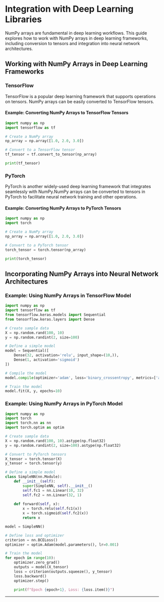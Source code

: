 
# Integration with Deep Learning Libraries

NumPy arrays are fundamental in deep learning workflows. This guide explores how to work with NumPy arrays in deep learning frameworks, including conversion to tensors and integration into neural network architectures.

## Working with NumPy Arrays in Deep Learning Frameworks

### TensorFlow

TensorFlow is a popular deep learning framework that supports operations on tensors. NumPy arrays can be easily converted to TensorFlow tensors.

#### Example: Converting NumPy Arrays to TensorFlow Tensors

```python
import numpy as np
import tensorflow as tf

# Create a NumPy array
np_array = np.array([1.0, 2.0, 3.0])

# Convert to a TensorFlow tensor
tf_tensor = tf.convert_to_tensor(np_array)

print(tf_tensor)
```

### PyTorch

PyTorch is another widely-used deep learning framework that integrates seamlessly with NumPy.NumPy arrays can be converted to tensors in PyTorch to facilitate neural network training and other operations.

#### Example: Converting NumPy Arrays to PyTorch Tensors

```python
import numpy as np
import torch

# Create a NumPy array
np_array = np.array([1.0, 2.0, 3.0])

# Convert to a PyTorch tensor
torch_tensor = torch.tensor(np_array)

print(torch_tensor)
```


## Incorporating NumPy Arrays into Neural Network Architectures

### Example: Using NumPy Arrays in TensorFlow Model

```python
import numpy as np
import tensorflow as tf
from tensorflow.keras.models import Sequential
from tensorflow.keras.layers import Dense

# Create sample data
X = np.random.rand(100, 10)
y = np.random.randint(2, size=100)

# Define a simple model
model = Sequential([
    Dense(32, activation='relu', input_shape=(10,)),
    Dense(1, activation='sigmoid')
])

# Compile the model
model.compile(optimizer='adam', loss='binary_crossentropy', metrics=['accuracy'])

# Train the model
model.fit(X, y, epochs=10)
```

### Example: Using NumPy Arrays in PyTorch Model

```python
import numpy as np
import torch
import torch.nn as nn
import torch.optim as optim

# Create sample data
X = np.random.rand(100, 10).astype(np.float32)
y = np.random.randint(2, size=100).astype(np.float32)

# Convert to PyTorch tensors
X_tensor = torch.tensor(X)
y_tensor = torch.tensor(y)

# Define a simple model
class SimpleNN(nn.Module):
    def __init__(self):
        super(SimpleNN, self).__init__()
        self.fc1 = nn.Linear(10, 32)
        self.fc2 = nn.Linear(32, 1)
    
    def forward(self, x):
        x = torch.relu(self.fc1(x))
        x = torch.sigmoid(self.fc2(x))
        return x

model = SimpleNN()

# Define loss and optimizer
criterion = nn.BCELoss()
optimizer = optim.Adam(model.parameters(), lr=0.001)

# Train the model
for epoch in range(10):
    optimizer.zero_grad()
    outputs = model(X_tensor)
    loss = criterion(outputs.squeeze(), y_tensor)
    loss.backward()
    optimizer.step()
    
    print(f"Epoch {epoch+1}, Loss: {loss.item()}")
```
--- 